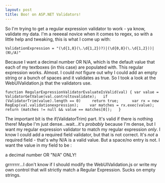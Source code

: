 ```yaml
---
layout: post
title: Boo! on ASP.NET Validators!
---
```

So I'm trying to get a regular expression validator to 
work - ya know, validate my data. I'm a reeeeal novice when it comes to regex, 
so with a little help and tweaking, this is what I come up with:

`ValidationExpression = "(\d{1,8}(\.\d{1,2})?)|(\d{0,8}(\.\d{1,2}))|(N\/A)"`

Because I want a decimal number OR N/A, which is the default value that each of my textboxes (in this case) are populated with. This regular expression works. Almost. I could *not* figure out why I could add an empty string or a bunch of spaces and it validates as true. So I took a look at the WebUIValidation.js that the validators use.

`function RegularExpressionValidatorEvaluateIsValid(val) {
  var value = ValidatorGetValue(val.controltovalidate);  
  if (ValidatorTrim(value).length == 0)    
    return true;     
  var rx = new RegExp(val.validationexpression);    
  var matches = rx.exec(value);    
  return (matches != null && value == matches[0]);  
}`
  
The important bit is the if(ValidatorTrim) part. It's valid if there is nothing there! Maybe I'm just dense...wait...it's *probably* because I'm dense, but I want my regular expression validator to match my regular expression *only*. I know I could add a required field validator, but that is not correct. It's *not* a required field - that's why N/A is a valid value. But a space/no entry is not. I want the value in my field to be :

a decimal number OR "N/A" ONLY!

grrrrrrr...I don't know if I should modify the WebUIValidation.js or write my own control that will strictly match a Regular Expression. Sucks on empty strings.